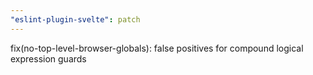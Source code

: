 ```yaml
---
"eslint-plugin-svelte": patch
---
```


fix(no-top-level-browser-globals): false positives for compound logical expression guards
